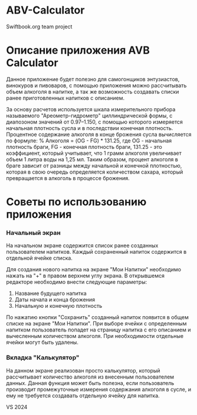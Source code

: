 # ABV-Calculator
 Swiftbook.org team project

<h1>Описание приложения AVB Calculator</h1>
<p>Данное приложение будет полезно для самогонщиков энтузиастов, винокуров и пивоваров, с помощью приложения можно рассчитывать объем алкоголя в напитке, а так же возможность создавать списки ранее приготовленных напитков с описанием.</p>
<p>За основу расчетов используется шкала измерительного прибора называемого "Ареометр-гидрометр" циллиндрической формы, с диапозоном значений от 0.97–1.150, с помощью которого измеряется начальная плотность сусла и в последствии конечная плотность. Процентное содержание алкоголя в конце брожения сусла вычисляется по формуле: % Алкоголя = (OG - FG) * 131.25, где OG - начальная плотность браги, FG - конечная плотность браги, 131.25 - это коэффициент, который учитывает, что 1 грамм алкоголя увеличивает объем 1 литра воды на 1,25 мл. Таким образом, процент алкоголя в браге зависит от разницы между начальной и конечной плотностью, которая в свою очередь определяется количеством сахара, который превращается в алкоголь в процессе брожения.</p>
<h1>Советы по использованию приложения</h1>
<h3>Начальный экран</h3>
<p>На начальном экране содержится список ранее созданных пользователем напитков. Каждый сохраненный напиток содержится в отдельной ячейке списка.</p>
<p>Для создания нового напитка на экране "Мои Напитки" необходимо нажать на "+" в правом верхнем углу экрана. В открывшемся редакторе необходимо внести следующие параметры: <ol><li>Название будущего напитка</li><li>Даты начала и конца брожения</li><li>Начальную и конечную плотность</li></ol></p>
<p>По нажатию кнопки "Сохранить" созданный напиток появится в общем списке на экране "Мои Напитки". При выборе ячейки с определенным напитком пользователь попадет на страницу напитка с его описанием и вычесленным количеством алкоголя. При необходимости отдельные ячейки могут быть удалены.</p>
<h3>Вкладка "Калькулятор"</h3>
<p>На данном экране реализован просто калькулятор, который рассчитывает количество алкоголя из внесенным пользователем данных. Данная функция может быть полезна, если пользователь производит промежуточные измерения содержания алкоголя в сусле, и ему не требуется создавать отдельную ячейку для напитка.</p>
<footer>VS 2024</footer>
